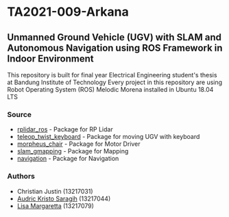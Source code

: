 # TA2021-009-Arkana
## Unmanned Ground Vehicle (UGV) with SLAM and Autonomous Navigation using ROS Framework in Indoor Environment

This repository is built for final year Electrical Engineering student's thesis at Bandung Institute of Technology
Every project in this repository are using Robot Operating System (ROS) Melodic Morena installed in Ubuntu 18.04 LTS

### Source
* [rplidar_ros](https://github.com/Slamtec/rplidar_ros) - Package for RP Lidar
* [teleop_twist_keyboard](https://github.com/ros-teleop/teleop_twist_keyboard) - Package for moving UGV with keyboard
* [morpheus_chair](https://bitbucket.org/theconstructcore/morpheus_chair/src/master/morpheus_chair_pkg/scripts/) - Package for Motor Driver
* [slam_gmapping](https://github.com/ros-perception/slam_gmapping) - Package for Mapping
* [navigation](https://github.com/ros-planning/navigation) - Package for Navigation

### Authors
* Christian Justin (13217031)
* [Audric Kristo Saragih](https://github.com/audricsaragih) (13217044)
* [Lisa Margaretta](https://github.com/lisasim) (13217079)
